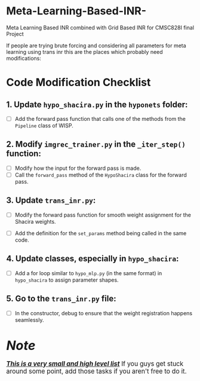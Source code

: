 # Meta-Learning-Based-INR-
Meta Learning Based INR combined with Grid Based INR for CMSC828I final Project

If people are trying brute forcing and considering all parameters for meta learning using trans inr this are the places which probably need modifications:

# Code Modification Checklist

## 1. Update `hypo_shacira.py` in the `hyponets` folder:

- [ ] Add the forward pass function that calls one of the methods from the `Pipeline` class of WISP.

## 2. Modify `imgrec_trainer.py` in the `_iter_step()` function:

- [ ] Modify how the input for the forward pass is made.
- [ ] Call the `forward_pass` method of the `HypoShacira` class for the forward pass.

## 3. Update `trans_inr.py`:

- [ ] Modify the forward pass function for smooth weight assignment for the Shacira weights.
- [ ] Add the definition for the `set_params` method being called in the same code.


## 4. Update classes, especially in `hypo_shacira`:

- [ ] Add a for loop similar to `hypo_mlp.py` (in the same format) in `hypo_shacira` to assign parameter shapes.

## 5. Go to the `trans_inr.py` file:

- [ ] In the constructor, debug to ensure that the weight registration happens seamlessly.



# <span style="font-size: larger;">***__Note__***</span>

<span style="font-size: larger;"><strong><em><u>This is a very small and high level list</u></em></strong> If you guys get stuck around some point, add those tasks if you aren't free to do it.</span>

